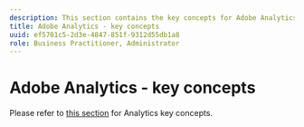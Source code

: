 ```yaml
---
description: This section contains the key concepts for Adobe Analytics, a brief description of the concept, and a specific documentation link with additional detail on the topic.
title: Adobe Analytics - key concepts
uuid: ef5701c5-2d3e-4847-851f-9312d55db1a8
role: Business Practitioner, Administrator
---
```


# Adobe Analytics - key concepts

Please refer to [this section](/help/landing/an-key-concepts.md) for Analytics key concepts.
